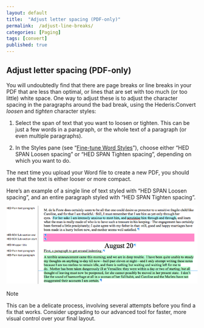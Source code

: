 ```yaml
---
layout: default
title:  "Adjust letter spacing (PDF-only)"
permalink:  /adjust-line-breaks/
categories: [Paging]
tags: [convert]
published: true
---
```


<section data-type="chapter" class="hsecchapter" data-hederis-type="hsecchapter" id="adjust-line-breaks" data-pi-attrs="id: adjust-line-breaks; data-tags: convert;" role="doc-chapter" data-tags="convert" data-author-name=" " data-book-title=" " title="Adjust letter spacing (PDF-only)"><h1 data-hederis-type="hblkchaptitle" class="hblkchaptitle" id="pn3LfYJfA">Adjust letter spacing (PDF-only)</h1>
    <p class="hblkp" data-hederis-type="hblkp" id="p5J3w0GTB">You will undoubtedly find that there are page breaks or line breaks in your PDF that are less than optimal, or lines that are set with too much (or too little) white space. One way to adjust these is to adjust the character spacing in the paragraphs around the bad break, using the Hederis:Convert <span class="Emphasis" id="puzcqCdKd"><em class="hspanem" data-hederis-type="hspanem" id="panj3Gt1W">loosen</em></span> and <span class="Emphasis" id="p4iD9vBt1"><em class="hspanem" data-hederis-type="hspanem" id="ptsxOO8s6">tighten</em></span> character styles:</p>
    <ol class="hwprnumlist" data-hederis-type="hwprnumlist" id="pJXYPyJm2"><li class="hblkoli" data-hederis-type="hblkoli" id="liKzG33Dqy"><p class="hblkoli" data-hederis-type="hblklip" id="parlGe8Io">Select the span of text that you want to loosen or tighten. This can be just a few words in a paragraph, or the whole text of a paragraph (or even multiple paragraphs). </p></li>
    <li class="hblkoli" data-hederis-type="hblkoli" id="liheZn0Po9"><p class="hblkoli" data-hederis-type="hblklip" id="pgKWrg3U9">In the Styles pane (see &#8220;<a href="{% post_url 2019-10-21-16-Fine-tuneWordStyles %}" id="px2I3Ui2t"><span class="Hyperlink" id="pBXlb8a10">Fine-tune Word Styles</span></a>&#8221;), choose either &#8220;HED SPAN Loosen spacing&#8221; or &#8220;HED SPAN Tighten spacing&#8221;, depending on which you want to do.</p></li>
    </ol>
    <p class="hblkp" data-hederis-type="hblkp" id="psDkRdonx">The next time you upload your Word file to create a new PDF, you should see that the text is either looser or more compact.</p>
    <p class="hblkp" data-hederis-type="hblkp" id="pZ8HRAfNw">Here&#8217;s an example of a single line of text styled with &#8220;HED SPAN Loosen spacing&#8221;, and an entire paragraph styled with &#8220;HED SPAN Tighten spacing&#8221;.</p>
    <img data-hederis-type="hblkimg" class="hblkimg" id="p7ABZtX2k" src="/images/loosetight1.png" data-img-src="loosetight1.png"/>
    <aside class="hwprbox box" data-hederis-type="hwprbox" id="ppaUzFREo" data-type="sidebar"><p class="hblktype" data-hederis-type="hblktype" id="pcVv9jRCc">Note</p>
    <p class="hblkp" data-hederis-type="hblkp" id="p8PkQumpH">This can be a delicate process, involving several attempts before you find a fix that works. Consider upgrading to our advanced tool for faster, more visual control over your final layout.</p>
    </aside>
    </section>
    